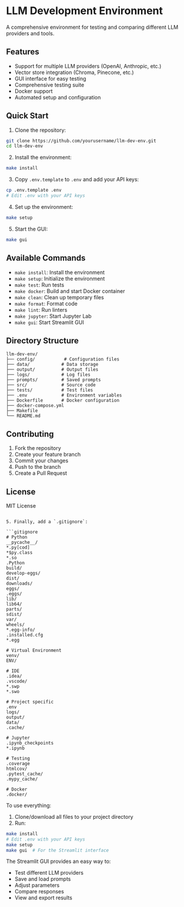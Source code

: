 # LLM Development Environment

A comprehensive environment for testing and comparing different LLM providers and tools.

## Features

- Support for multiple LLM providers (OpenAI, Anthropic, etc.)
- Vector store integration (Chroma, Pinecone, etc.)
- GUI interface for easy testing
- Comprehensive testing suite
- Docker support
- Automated setup and configuration

## Quick Start

1. Clone the repository:
```bash
git clone https://github.com/yourusername/llm-dev-env.git
cd llm-dev-env
```

2. Install the environment:
```bash
make install
```

3. Copy `.env.template` to `.env` and add your API keys:
```bash
cp .env.template .env
# Edit .env with your API keys
```

4. Set up the environment:
```bash
make setup
```

5. Start the GUI:
```bash
make gui
```

## Available Commands

- `make install`: Install the environment
- `make setup`: Initialize the environment
- `make test`: Run tests
- `make docker`: Build and start Docker container
- `make clean`: Clean up temporary files
- `make format`: Format code
- `make lint`: Run linters
- `make jupyter`: Start Jupyter Lab
- `make gui`: Start Streamlit GUI

## Directory Structure

```
llm-dev-env/
├── config/           # Configuration files
├── data/            # Data storage
├── output/          # Output files
├── logs/            # Log files
├── prompts/         # Saved prompts
├── src/             # Source code
├── tests/           # Test files
├── .env             # Environment variables
├── Dockerfile       # Docker configuration
├── docker-compose.yml
├── Makefile
└── README.md
```

## Contributing

1. Fork the repository
2. Create your feature branch
3. Commit your changes
4. Push to the branch
5. Create a Pull Request

## License

MIT License
```

5. Finally, add a `.gitignore`:

```gitignore
# Python
__pycache__/
*.py[cod]
*$py.class
*.so
.Python
build/
develop-eggs/
dist/
downloads/
eggs/
.eggs/
lib/
lib64/
parts/
sdist/
var/
wheels/
*.egg-info/
.installed.cfg
*.egg

# Virtual Environment
venv/
ENV/

# IDE
.idea/
.vscode/
*.swp
*.swo

# Project specific
.env
logs/
output/
data/
.cache/

# Jupyter
.ipynb_checkpoints
*.ipynb

# Testing
.coverage
htmlcov/
.pytest_cache/
.mypy_cache/

# Docker
.docker/
```

To use everything:

1. Clone/download all files to your project directory
2. Run:
```bash
make install
# Edit .env with your API keys
make setup
make gui  # For the Streamlit interface
```

The Streamlit GUI provides an easy way to:
- Test different LLM providers
- Save and load prompts
- Adjust parameters
- Compare responses
- View and export results